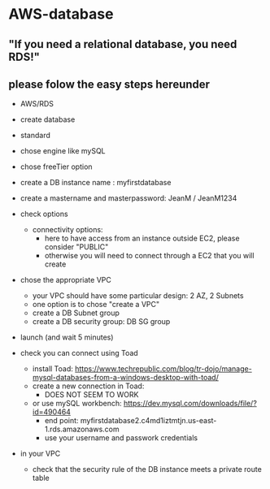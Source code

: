 # AWS-database
## "If you need a relational database, you need RDS!"
## please folow the easy steps hereunder
- AWS/RDS
- create database
- standard
- chose engine like mySQL
- chose freeTier option
- create a DB instance name : myfirstdatabase
- create a mastername and masterpassword: JeanM / JeanM1234
- check options
  - connectivity options: 
    - here to have access from an instance outside EC2, please consider "PUBLIC"
    - otherwise you will need to connect through a EC2 that you will create
- chose the appropriate VPC
  - your VPC should have some particular design: 2 AZ, 2 Subnets
  - one option is to chose "create a VPC"
  - create a DB Subnet group
  - create a DB security group: DB SG group
- launch (and wait 5 minutes)
- check you can connect using Toad
  - install Toad: https://www.techrepublic.com/blog/tr-dojo/manage-mysql-databases-from-a-windows-desktop-with-toad/
  - create a new connection in Toad:
    - DOES NOT SEEM TO WORK
  - or use mySQL workbench: https://dev.mysql.com/downloads/file/?id=490464
    - end point: myfirstdatabase2.c4md1iztmtjn.us-east-1.rds.amazonaws.com
    - use your username and passwork credentials
  
- in your VPC
  - check that the security rule of the DB instance meets a private route table
